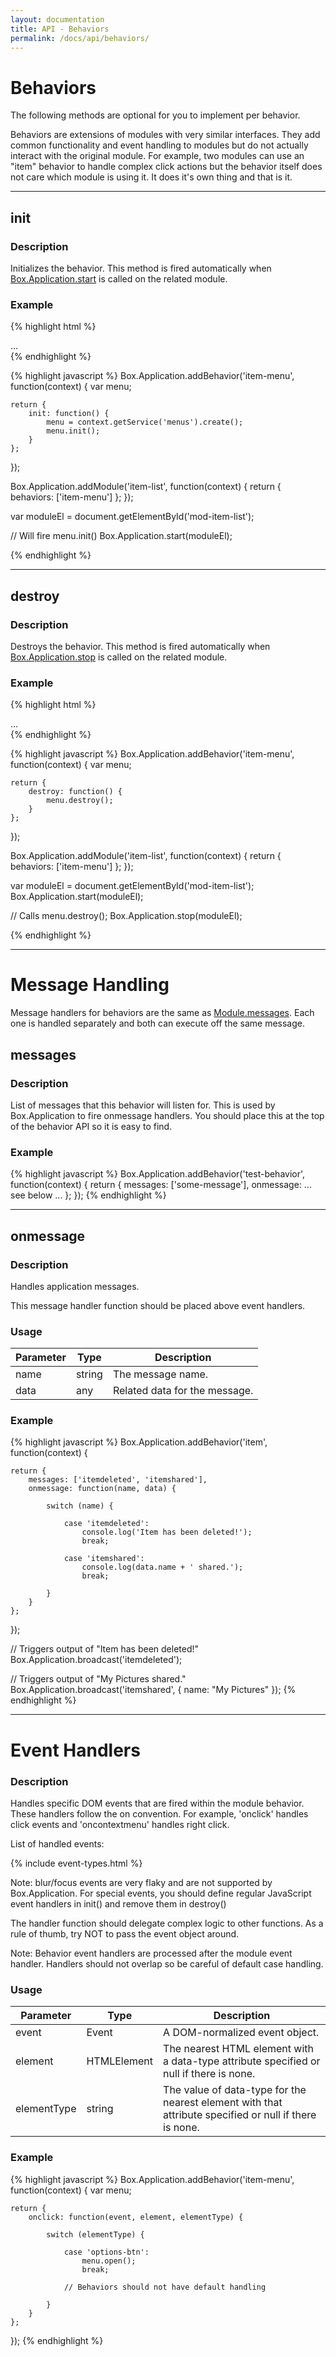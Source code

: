 ```yaml
---
layout: documentation
title: API - Behaviors
permalink: /docs/api/behaviors/
---
```


# Behaviors
The following methods are optional for you to implement per behavior.

Behaviors are extensions of modules with very similar interfaces.
They add common functionality and event handling to modules but do not actually interact with the original module.
For example, two modules can use an "item" behavior to handle complex click actions but the behavior itself
does not care which module is using it. It does it's own thing and that is it.

<hr class="separator">

<div class="anchor" id="init"></div>

## init

### Description
Initializes the behavior. This method is fired automatically when <a href="{{ site.baseurl }}/docs/api/application/#start">Box.Application.start</a> is called on the related module.

### Example
{% highlight html %}
<div id="mod-item-list" data-module="item-list">
    ...
</div>
{% endhighlight %}

{% highlight javascript %}
Box.Application.addBehavior('item-menu', function(context) {
    var menu;

    return {
        init: function() {
            menu = context.getService('menus').create();
            menu.init();
        }
    };
});

Box.Application.addModule('item-list', function(context) {
    return {
        behaviors: ['item-menu']
    };
});

var moduleEl = document.getElementById('mod-item-list');

// Will fire menu.init()
Box.Application.start(moduleEl);

{% endhighlight %}

<hr class="separator">

<div class="anchor" id="destroy"></div>

## destroy

### Description
Destroys the behavior. This method is fired automatically when <a href="{{ site.baseurl }}/docs/api/application/#stop">Box.Application.stop</a> is called on the related module.

### Example
{% highlight html %}
<div id="mod-item-list" data-module="test-item-list">
    ...
</div>
{% endhighlight %}

{% highlight javascript %}
Box.Application.addBehavior('item-menu', function(context) {
    var menu;

    return {
        destroy: function() {
            menu.destroy();
        }
    };
});

Box.Application.addModule('item-list', function(context) {
    return {
        behaviors: ['item-menu']
    };
});

var moduleEl = document.getElementById('mod-item-list');
Box.Application.start(moduleEl);

// Calls menu.destroy();
Box.Application.stop(moduleEl);

{% endhighlight %}

<hr class="separator">

<div class="anchor" id="messages"></div>

# Message Handling
Message handlers for behaviors are the same as <a href="{{ site.baseurl }}/docs/api/modules/#messages">Module.messages</a>. Each one is handled separately and both can execute off the
same message.

## messages

### Description
List of messages that this behavior will listen for. This is used by Box.Application to fire onmessage handlers.
You should place this at the top of the behavior API so it is easy to find.

### Example
{% highlight javascript %}
Box.Application.addBehavior('test-behavior', function(context) {
    return {
        messages: ['some-message'],
        onmessage: ... see below ...
    };
});
{% endhighlight %}

<hr class="separator">

<div class="anchor" id="onmessage"></div>

## onmessage

### Description
Handles application messages.

This message handler function should be placed above event handlers.

### Usage
<table class="table table-striped">
    <thead>
        <tr>
            <th>Parameter</th>
            <th>Type</th>
            <th>Description</th>
        </tr>
    </thead>
    <tbody>
        <tr>
            <td class="required">name</td>
            <td>string</td>
            <td>The message name.</td>
        </tr>
        <tr>
            <td class="optional">data</td>
            <td>any</td>
            <td>Related data for the message.</td>
        </tr>
    </tbody>
</table>

### Example
{% highlight javascript %}
Box.Application.addBehavior('item', function(context) {

    return {
        messages: ['itemdeleted', 'itemshared'],
        onmessage: function(name, data) {

            switch (name) {

                case 'itemdeleted':
                    console.log('Item has been deleted!');
                    break;

                case 'itemshared':
                    console.log(data.name + ' shared.');
                    break;

            }
        }
    };

});

// Triggers output of "Item has been deleted!"
Box.Application.broadcast('itemdeleted');

// Triggers output of "My Pictures shared."
Box.Application.broadcast('itemshared', {
    name: "My Pictures"
});
{% endhighlight %}

<hr class="separator">

<div class="anchor" id="event-handlers"></div>

# Event Handlers

### Description
Handles specific DOM events that are fired within the module behavior. These handlers follow the on<event> convention.
For example, 'onclick' handles click events and 'oncontextmenu' handles right click.

List of handled events:

{% include event-types.html %}

Note: blur/focus events are very flaky and are not supported by Box.Application. For special events, you should define
regular JavaScript event handlers in init() and remove them in destroy()

The handler function should delegate complex logic to other functions. As a rule of thumb, try NOT to pass
the event object around.

Note: Behavior event handlers are processed after the module event handler. Handlers should not overlap so be careful
of default case handling.

### Usage
<table class="table table-striped">
    <thead>
        <tr>
            <th>Parameter</th>
            <th>Type</th>
            <th>Description</th>
        </tr>
    </thead>
    <tbody>
        <tr>
            <td class="required">event</td>
            <td>Event</td>
            <td>A DOM-normalized event object.</td>
        </tr>
        <tr>
            <td class="required">element</td>
            <td>HTMLElement</td>
            <td>The nearest HTML element with a data-type attribute specified or null if there is none.</td>
        </tr>
        <tr>
            <td class="required">elementType</td>
            <td>string</td>
            <td>The value of data-type for the nearest element with that attribute specified or null if there is none.</td>
        </tr>
    </tbody>
</table>

### Example
{% highlight javascript %}
Box.Application.addBehavior('item-menu', function(context) {
    var menu;

    return {
        onclick: function(event, element, elementType) {

            switch (elementType) {

                case 'options-btn':
                    menu.open();
                    break;

                // Behaviors should not have default handling

            }
        }
    };

});
{% endhighlight %}

